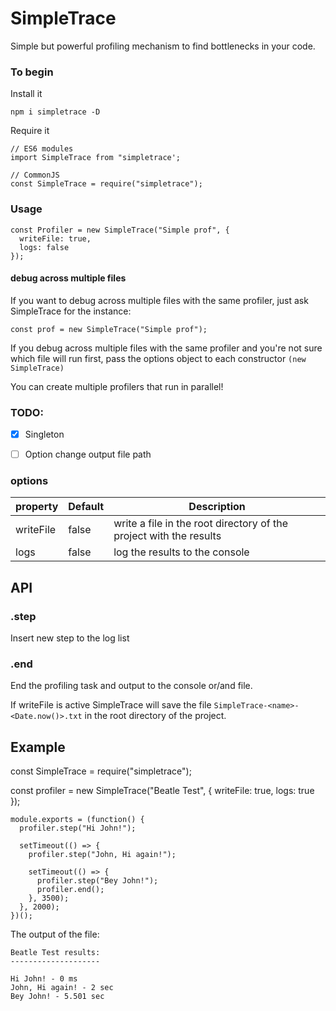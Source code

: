 # SimpleTrace

Simple but powerful profiling mechanism to find bottlenecks in your code.

### To begin

Install it

    npm i simpletrace -D

Require it

    // ES6 modules
    import SimpleTrace from "simpletrace';

    // CommonJS
    const SimpleTrace = require("simpletrace");

### Usage

    const Profiler = new SimpleTrace("Simple prof", {
      writeFile: true,
      logs: false
    });

#### debug across multiple files
If you want to debug across multiple files with the same profiler, just ask SimpleTrace for the instance:

    const prof = new SimpleTrace("Simple prof");

If you debug across multiple files with the same profiler and you're not sure which file will run first, pass the options object to each constructor `(new SimpleTrace)`


You can create multiple profilers that run in parallel!

### TODO:
- [X] Singleton
- [ ] Option change output file path


### options

| property  | Default | Description                    |
| --------- | ------- | ------------------------------ |
| writeFile | false   | write a file in the root directory of the project with the results   |
| logs      | false   | log the results to the console |

## API

### .step

Insert new step to the log list

### .end

End the profiling task and output to the console or/and file.

If writeFile is active SimpleTrace will save the file `SimpleTrace-<name>-<Date.now()>.txt` in the root directory of the project.

## Example

const SimpleTrace = require("simpletrace");

const profiler = new SimpleTrace("Beatle Test", {
  writeFile: true,
  logs: true
});

    module.exports = (function() {
      profiler.step("Hi John!");

      setTimeout(() => {
        profiler.step("John, Hi again!");

        setTimeout(() => {
          profiler.step("Bey John!");
          profiler.end();
        }, 3500);
      }, 2000);
    })();


The output of the file:

    Beatle Test results:
    --------------------

    Hi John! - 0 ms
    John, Hi again! - 2 sec
    Bey John! - 5.501 sec


